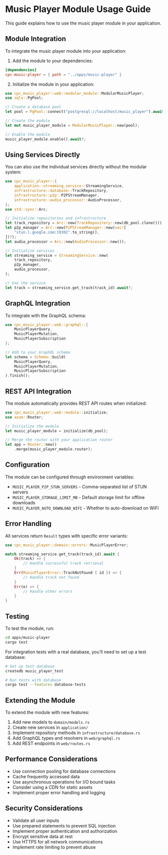 # Music Player Module Usage Guide

This guide explains how to use the music player module in your application.

## Module Integration

To integrate the music player module into your application:

1. Add the module to your dependencies:
```toml
[dependencies]
cpc-music-player = { path = "../apps/music-player" }
```

2. Initialize the module in your application:
```rust
use cpc_music_player::web::modular_module::ModularMusicPlayer;
use sqlx::PgPool;

// Create a database pool
let pool = PgPool::connect("postgresql://localhost/music_player").await?;

// Create the module
let mut music_player_module = ModularMusicPlayer::new(pool);

// Enable the module
music_player_module.enable().await?;
```

## Using Services Directly

You can also use the individual services directly without the modular system:

```rust
use cpc_music_player::{
    application::streaming_service::StreamingService,
    infrastructure::database::TrackRepository,
    infrastructure::p2p::P2PStreamManager,
    infrastructure::audio_processor::AudioProcessor,
};
use std::sync::Arc;

// Initialize repositories and infrastructure
let track_repository = Arc::new(TrackRepository::new(db_pool.clone()));
let p2p_manager = Arc::new(P2PStreamManager::new(vec![
    "stun.l.google.com:19302".to_string(),
])?);
let audio_processor = Arc::new(AudioProcessor::new());

// Initialize services
let streaming_service = StreamingService::new(
    track_repository,
    p2p_manager,
    audio_processor,
);

// Use the service
let track = streaming_service.get_track(track_id).await?;
```

## GraphQL Integration

To integrate with the GraphQL schema:

```rust
use cpc_music_player::web::graphql::{
    MusicPlayerQuery, 
    MusicPlayerMutation, 
    MusicPlayerSubscription
};

// Add to your GraphQL schema
let schema = Schema::build(
    MusicPlayerQuery, 
    MusicPlayerMutation, 
    MusicPlayerSubscription
).finish();
```

## REST API Integration

The module automatically provides REST API routes when initialized:

```rust
use cpc_music_player::web::module::initialize;
use axum::Router;

// Initialize the module
let music_player_module = initialize(db_pool);

// Merge the router with your application router
let app = Router::new()
    .merge(music_player_module.router);
```

## Configuration

The module can be configured through environment variables:

- `MUSIC_PLAYER_P2P_STUN_SERVERS` - Comma-separated list of STUN servers
- `MUSIC_PLAYER_STORAGE_LIMIT_MB` - Default storage limit for offline downloads
- `MUSIC_PLAYER_AUTO_DOWNLOAD_WIFI` - Whether to auto-download on WiFi

## Error Handling

All services return `Result` types with specific error variants:

```rust
use cpc_music_player::domain::errors::MusicPlayerError;

match streaming_service.get_track(track_id).await {
    Ok(track) => {
        // Handle successful track retrieval
    }
    Err(MusicPlayerError::TrackNotFound { id }) => {
        // Handle track not found
    }
    Err(e) => {
        // Handle other errors
    }
}
```

## Testing

To test the module, run:

```bash
cd apps/music-player
cargo test
```

For integration tests with a real database, you'll need to set up a test database:

```bash
# Set up test database
createdb music_player_test

# Run tests with database
cargo test --features database-tests
```

## Extending the Module

To extend the module with new features:

1. Add new models to `domain/models.rs`
2. Create new services in `application/`
3. Implement repository methods in `infrastructure/database.rs`
4. Add GraphQL types and resolvers in `web/graphql.rs`
5. Add REST endpoints in `web/routes.rs`

## Performance Considerations

- Use connection pooling for database connections
- Cache frequently accessed data
- Use asynchronous operations for I/O bound tasks
- Consider using a CDN for static assets
- Implement proper error handling and logging

## Security Considerations

- Validate all user inputs
- Use prepared statements to prevent SQL injection
- Implement proper authentication and authorization
- Encrypt sensitive data at rest
- Use HTTPS for all network communications
- Implement rate limiting to prevent abuse